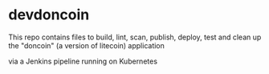 # devdoncoin

This repo contains files to build, lint, scan, publish, deploy, test and clean up the "doncoin" (a version of litecoin) application

via a Jenkins pipeline running on Kubernetes

